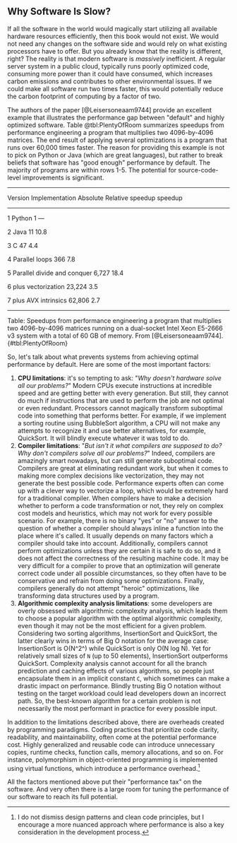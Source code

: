 ## Why Software Is Slow?

If all the software in the world would magically start utilizing all available hardware resources efficiently, then this book would not exist. We would not need any changes on the software side and would rely on what existing processors have to offer. But you already know that the reality is different, right? The reality is that modern software is *massively* inefficient. A regular server system in a public cloud, typically runs poorly optimized code, consuming more power than it could have consumed, which increases carbon emissions and contributes to other environmental issues. If we could make all software run two times faster, this would potentially reduce the carbon footprint of computing by a factor of two.

The authors of the paper [@Leisersoneaam9744] provide an excellent example that illustrates the performance gap between "default" and highly optimized software. Table @tbl:PlentyOfRoom summarizes speedups from performance engineering a program that multiplies two 4096-by-4096 matrices. The end result of applying several optimizations is a program that runs over 60,000 times faster. The reason for providing this example is not to pick on Python or Java (which are great languages), but rather to break beliefs that software has "good enough" performance by default. The majority of programs are within rows 1-5. The potential for source-code-level improvements is significant.

-------------------------------------------------------------
Version   Implementation                 Absolute    Relative 
                                         speedup     speedup

-------   ----------------------------   --------    --------
   1         Python                         1            —

   2          Java                         11          10.8

   3           C                           47           4.4

   4      Parallel loops                   366          7.8

   5      Parallel divide and conquer     6,727        18.4
            
   6       plus vectorization            23,224         3.5
           
   7       plus AVX intrinsics           62,806         2.7

--------------------------------------------------------------

Table: Speedups from performance engineering a program that multiplies two 4096-by-4096 matrices running on a dual-socket Intel Xeon E5-2666 v3 system with a total of 60 GB of memory. From [@Leisersoneaam9744]. {#tbl:PlentyOfRoom}

So, let's talk about what prevents systems from achieving optimal performance by default. Here are some of the most important factors:

1. **CPU limitations**: it's so tempting to ask: "*Why doesn't hardware solve all our problems?*" Modern CPUs execute instructions at incredible speed and are getting better with every generation. But still, they cannot do much if instructions that are used to perform the job are not optimal or even redundant. Processors cannot magically transform suboptimal code into something that performs better. For example, if we implement a sorting routine using BubbleSort algorithm, a CPU will not make any attempts to recognize it and use better alternatives, for example, QuickSort. It will blindly execute whatever it was told to do.
2. **Compiler limitations**: "*But isn't it what compilers are supposed to do? Why don't compilers solve all our problems?*" Indeed, compilers are amazingly smart nowadays, but can still generate suboptimal code. Compilers are great at eliminating redundant work, but when it comes to making more complex decisions like vectorization, they may not generate the best possible code. Performance experts often can come up with a clever way to vectorize a loop, which would be extremely hard for a traditional compiler. When compilers have to make a decision whether to perform a code transformation or not, they rely on complex cost models and heuristics, which may not work for every possible scenario. For example, there is no binary "yes" or "no" answer to the question of whether a compiler should always inline a function into the place where it's called. It usually depends on many factors which a compiler should take into account. Additionally, compilers cannot perform optimizations unless they are certain it is safe to do so, and it does not affect the correctness of the resulting machine code. It may be very difficult for a compiler to prove that an optimization will generate correct code under all possible circumstances, so they often have to be conservative and refrain from doing some optimizations. Finally, compilers generally do not attempt "heroic" optimizations, like transforming data structures used by a program.
3. **Algorithmic complexity analysis limitations**: some developers are overly obsessed with algorithmic complexity analysis, which leads them to choose a popular algorithm with the optimal algorithmic complexity, even though it may not be the most efficient for a given problem. Considering two sorting algorithms, InsertionSort and QuickSort, the latter clearly wins in terms of Big O notation for the average case: InsertionSort is O(N^2^) while QuickSort is only O(N log N). Yet for relatively small sizes of `N` (up to 50 elements), InsertionSort outperforms QuickSort. Complexity analysis cannot account for all the branch prediction and caching effects of various algorithms, so people just encapsulate them in an implicit constant `C`, which sometimes can make a drastic impact on performance. Blindly trusting Big O notation without testing on the target workload could lead developers down an incorrect path. So, the best-known algorithm for a certain problem is not necessarily the most performant in practice for every possible input. 

In addition to the limitations described above, there are overheads created by programming paradigms. Coding practices that prioritize code clarity, readability, and maintainability, often come at the potential performance cost. Highly generalized and reusable code can introduce unnecessary copies, runtime checks, function calls, memory allocations, and so on. For instance, polymorphism in object-oriented programming is implemented using virtual functions, which introduce a performance overhead.[^1]

All the factors mentioned above put their "performance tax" on the software. And very often there is a large room for tuning the performance of our software to reach its full potential.

[^1]: I do not dismiss design patterns and clean code principles, but I encourage a more nuanced approach where performance is also a key consideration in the development process.
